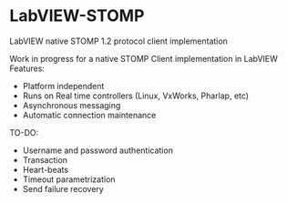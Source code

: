 # LabVIEW-STOMP
LabVIEW native STOMP 1.2 protocol client implementation

Work in progress for a native STOMP Client implementation in LabVIEW
Features:
- Platform independent
- Runs on Real time controllers (Linux, VxWorks, Pharlap, etc)
- Asynchronous messaging
- Automatic connection maintenance

TO-DO:
- Username and password authentication
- Transaction
- Heart-beats
- Timeout parametrization
- Send failure recovery
